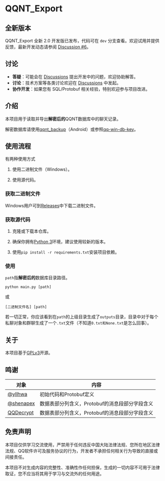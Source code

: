 # QQNT_Export

## 全新版本

QQNT_Export 全新 2.0 开发版已发布，代码可在 `dev` 分支查看。欢迎试用并提供反馈，最新开发动态请参阅 [Discussion #6](https://github.com/Tealina28/QQNT_Export/discussions/6)。


## 讨论

- **答疑**：可能会在 [Discussions](https://github.com/Tealina28/QQNT_Export/discussions) 提出开发中的问题，欢迎协助解答。
- **讨论**：技术方案等各类讨论欢迎在 [Discussions](https://github.com/Tealina28/QQNT_Export/discussions) 中发起。
- **协作开发**：如果您有 SQL/Protobuf 相关经验，特别欢迎参与项目改进。

## 介绍

本项目用于读取并导出**解密后的**QQNT数据库中的聊天记录。

解密数据库请使用[qqnt_backup](https://github.com/xCipHanD/qqnt_backup)（Android）或参照[qq-win-db-key](https://github.com/QQBackup/qq-win-db-key)。


## 使用流程

有两种使用方式

1. 使用二进制文件（Windows）。

2. 使用源代码。

### 获取二进制文件

Windows用户可到[Releases](https://github.com/Tealina28/QQNT_Export/releases)中下载二进制文件。

### 获取源代码

1. 克隆或下载本仓库。

2. 确保你拥有[Python 3](https://www.python.org/downloads/)环境，建议使用较新的版本。

3. 使用`pip install -r requirements.txt`安装项目依赖。

### 使用

`path`指**解密后的**数据库目录路径。

```
python main.py [path]
```

或

```
[二进制文件名] [path]
```
若一切正常，你应该看到在`path`的上级目录生成了`outputs`目录，目录中对于每个私聊对象和群聊生成了一个`.txt`文件（不知道`0.txt和None.txt`是怎么回事）。

## 关于

本项目基于[GPLv3](https://www.gnu.org/licenses/gpl-3.0.zh-cn.html)开源。

## 鸣谢


| 对象                                       | 内容                          |
|------------------------------------------|-----------------------------|
| [@yllhwa](https://github.com/yllhwa)     | 初始代码和Protobuf定义             |
| [@shenapex](https://github.com/shenapex) | 数据表部分列含义，Protobuf的消息段部分字段含义 |
| [QQDecrypt](https://qq.sbcnm.top/)       | 数据表部分列含义，Protobuf的消息段部分字段含义 |

## 免责声明

本项目仅供学习交流使用，严禁用于任何违反中国大陆法律法规、您所在地区法律法规、QQ软件许可及服务协议的行为，开发者不承担任何相关行为导致的直接或间接责任。

本项目不对生成内容的完整性、准确性作任何担保，生成的一切内容不可用于法律取证，您不应当将其用于学习与交流外的任何用途。